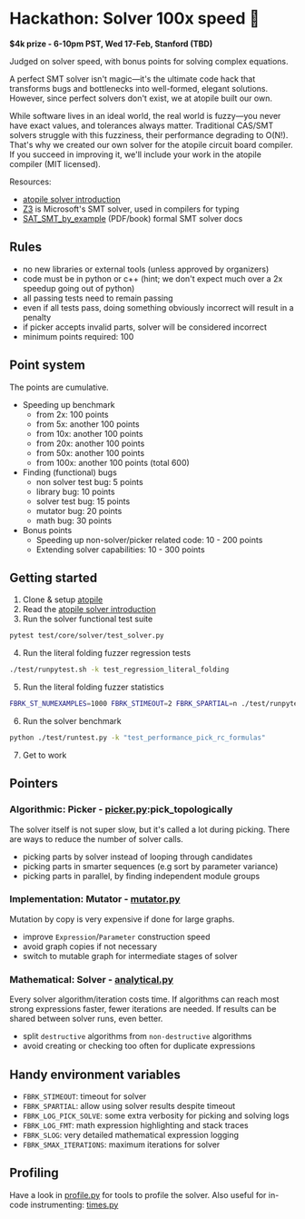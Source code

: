 # Hackathon: Solver 100x speed 🚀

**$4k prize - 6-10pm PST, Wed 17-Feb, Stanford (TBD)**

​Judged on solver speed, with bonus points for solving complex equations.

​A perfect SMT solver isn't magic—it's the ultimate code hack that transforms bugs and bottlenecks into well-formed, elegant solutions. However, since perfect solvers don't exist, we at atopile built our own.

​While software lives in an ideal world, the real world is fuzzy—you never have exact values, and tolerances always matter. Traditional CAS/SMT solvers struggle with this fuzziness, their performance degrading to O(N!). That's why we created our own solver for the atopile circuit board compiler. If you succeed in improving it, we'll include your work in the atopile compiler (MIT licensed).

​Resources:

- [atopile solver introduction](https://github.com/atopile/atopile/tree/main/src/faebryk/core/solver)
- [Z3](https://github.com/Z3Prover/z3) is Microsoft's SMT solver, used in compilers for typing
- [SAT_SMT_by_example](https://smt.st/SAT_SMT_by_example.pdf) (PDF/book) formal SMT solver docs


## Rules

- no new libraries or external tools (unless approved by organizers)
- code must be in python or c++ (hint; we don't expect much over a 2x speedup going out of python)
- all passing tests need to remain passing
- even if all tests pass, doing something obviously incorrect will result in a penalty
- if picker accepts invalid parts, solver will be considered incorrect
- minimum points required: 100


## Point system
The points are cumulative.

- Speeding up benchmark
    - from 2x: 100 points
    - from 5x: another 100 points
    - from 10x: another 100 points
    - from 20x: another 100 points
    - from 50x: another 100 points
    - from 100x: another 100 points (total 600)
- Finding (functional) bugs
    - non solver test bug: 5 points
    - library bug: 10 points
    - solver test bug: 15 points
    - mutator bug: 20 points
    - math bug: 30 points
- Bonus points
    - Speeding up non-solver/picker related code: 10 - 200 points
    - Extending solver capabilities: 10 - 300 points

## Getting started

1. Clone & setup [atopile](https://github.com/atopile/atopile)
2. Read the [atopile solver introduction](https://github.com/atopile/atopile/tree/main/src/faebryk/core/solver)
3. Run the solver functional test suite

```bash
pytest test/core/solver/test_solver.py
```

4. Run the literal folding fuzzer regression tests

```bash
./test/runpytest.sh -k test_regression_literal_folding
```

5. Run the literal folding fuzzer statistics

```bash
FBRK_ST_NUMEXAMPLES=1000 FBRK_STIMEOUT=2 FBRK_SPARTIAL=n ./test/runpytest.sh -Wignore --hypothesis-show-statistics -k "test_folding_statistics" | grep -v Retried | grep -v "invalid because"
```
6. Run the solver benchmark
```bash
python ./test/runtest.py -k "test_performance_pick_rc_formulas"
```
7. Get to work

## Pointers

### Algorithmic: Picker - [picker.py](../../src/faebryk/libs/picker/picker.py):pick_topologically
The solver itself is not super slow, but it's called a lot during picking.
There are ways to reduce the number of solver calls.

- picking parts by solver instead of looping through candidates
- picking parts in smarter sequences (e.g sort by parameter variance)
- picking parts in parallel, by finding independent module groups

### Implementation: Mutator - [mutator.py](../../src/faebryk/core/solver/mutator.py)
Mutation by copy is very expensive if done for large graphs.

- improve `Expression`/`Parameter` construction speed
- avoid graph copies if not necessary
- switch to mutable graph for intermediate stages of solver

### Mathematical: Solver - [analytical.py](../../src/faebryk/core/solver/analytical.py)
Every solver algorithm/iteration costs time.
If algorithms can reach most strong expressions faster, fewer iterations are needed.
If results can be shared between solver runs, even better.

- split `destructive` algorithms from `non-destructive` algorithms
- avoid creating or checking too often for duplicate expressions


## Handy environment variables

- `FBRK_STIMEOUT`: timeout for solver
- `FBRK_SPARTIAL`: allow using solver results despite timeout
- `FBRK_LOG_PICK_SOLVE`: some extra verbosity for picking and solving logs
- `FBRK_LOG_FMT`: math expression highlighting and stack traces
- `FBRK_SLOG`: very detailed mathematical expression logging
- `FBRK_SMAX_ITERATIONS`: maximum iterations for solver

## Profiling
Have a look in [profile.py](../../tools/profile.py) for tools to profile the solver.
Also useful for in-code instrumenting: [times.py](../../src/faebryk/libs/test/times.py)